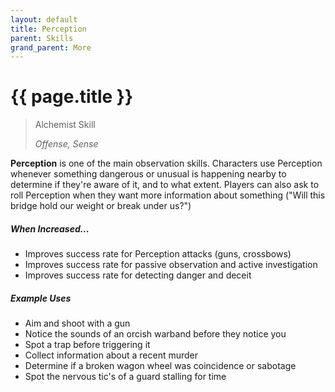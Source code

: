 ```yaml
---
layout: default
title: Perception
parent: Skills
grand_parent: More
---
```


# {{ page.title }}

> Alchemist Skill
>
> _Offense, Sense_

**<span style="color: {{ site.alchemist_color }}">Perception</span>** is one of the main observation skills. Characters use Perception whenever something dangerous or unusual is happening nearby to determine if they're aware of it, and to what extent. Players can also ask to roll Perception when they want more information about something ("Will this bridge hold our weight or break under us?")

##### When Increased...

- Improves success rate for Perception attacks (guns, crossbows)
- Improves success rate for passive observation and active investigation
- Improves success rate for detecting danger and deceit

##### Example Uses

- Aim and shoot with a gun
- Notice the sounds of an orcish warband before they notice you
- Spot a trap before triggering it
- Collect information about a recent murder
- Determine if a broken wagon wheel was coincidence or sabotage
- Spot the nervous tic's of a guard stalling for time
